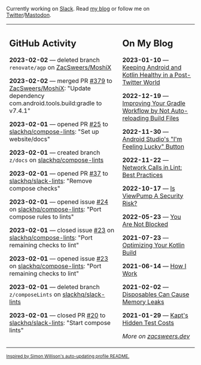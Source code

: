 Currently working on [Slack](https://slack.com/). Read [my blog](https://zacsweers.dev/) or follow me on [Twitter](https://twitter.com/ZacSweers)/[Mastodon](https://hachyderm.io/@ZacSweers).

<table><tr><td valign="top" width="60%">

## GitHub Activity
<!-- githubActivity starts -->
**2023-02-02** — deleted branch `renovate/agp` on [ZacSweers/MoshiX](https://github.com/ZacSweers/MoshiX)

**2023-02-02** — merged PR [#379](https://github.com/ZacSweers/MoshiX/pull/379) to [ZacSweers/MoshiX](https://github.com/ZacSweers/MoshiX): "Update dependency com.android.tools.build:gradle to v7.4.1"

**2023-02-01** — opened PR [#25](https://github.com/slackhq/compose-lints/pull/25) to [slackhq/compose-lints](https://github.com/slackhq/compose-lints): "Set up website/docs"

**2023-02-01** — created branch `z/docs` on [slackhq/compose-lints](https://github.com/slackhq/compose-lints)

**2023-02-01** — opened PR [#37](https://github.com/slackhq/slack-lints/pull/37) to [slackhq/slack-lints](https://github.com/slackhq/slack-lints): "Remove compose checks"

**2023-02-01** — opened issue [#24](https://github.com/slackhq/compose-lints/issues/24) on [slackhq/compose-lints](https://github.com/slackhq/compose-lints): "Port compose rules to lints"

**2023-02-01** — closed issue [#23](https://github.com/slackhq/compose-lints/issues/23) on [slackhq/compose-lints](https://github.com/slackhq/compose-lints): "Port remaining checks to lint"

**2023-02-01** — opened issue [#23](https://github.com/slackhq/compose-lints/issues/23) on [slackhq/compose-lints](https://github.com/slackhq/compose-lints): "Port remaining checks to lint"

**2023-02-01** — deleted branch `z/composeLints` on [slackhq/slack-lints](https://github.com/slackhq/slack-lints)

**2023-02-01** — closed PR [#20](https://github.com/slackhq/slack-lints/pull/20) to [slackhq/slack-lints](https://github.com/slackhq/slack-lints): "Start compose lints"
<!-- githubActivity ends -->
</td><td valign="top" width="40%">

## On My Blog
<!-- blog starts -->
**2023-01-10** — [Keeping Android and Kotlin Healthy in a Post-Twitter World](https://www.zacsweers.dev/keeping-android-healthy/)

**2022-12-19** — [Improving Your Gradle Workflow by Not Auto-reloading Build Files](https://www.zacsweers.dev/improving-your-workflow-by-not-auto-reloading-build-files/)

**2022-11-30** — [Android Studio's "I'm Feeling Lucky" Button](https://www.zacsweers.dev/android-studios-im-feeling-lucky-button/)

**2022-11-22** — [Network Calls in Lint: Best Practices](https://www.zacsweers.dev/network-calls-in-lint-best-practices/)

**2022-10-17** — [Is ViewPump A Security Risk?](https://www.zacsweers.dev/is-viewpump-a-security-risk/)

**2022-05-23** — [You Are Not Blocked](https://www.zacsweers.dev/you-are-not-blocked/)

**2021-07-23** — [Optimizing Your Kotlin Build](https://www.zacsweers.dev/optimizing-your-kotlin-build/)

**2021-06-14** — [How I Work](https://www.zacsweers.dev/how-i-work/)

**2021-02-02** — [Disposables Can Cause Memory Leaks](https://www.zacsweers.dev/disposables-can-cause-memory-leaks/)

**2021-01-29** — [Kapt's Hidden Test Costs](https://www.zacsweers.dev/kapts-hidden-test-costs/)
<!-- blog ends -->
_More on [zacsweers.dev](https://zacsweers.dev/)_
</td></tr></table>

<sub><a href="https://simonwillison.net/2020/Jul/10/self-updating-profile-readme/">Inspired by Simon Willison's auto-updating profile README.</a></sub>